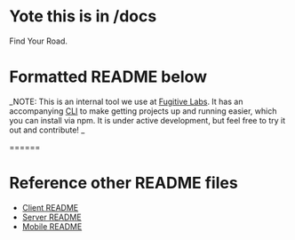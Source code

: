 Yote this is in /docs 
======

Find Your Road.

# Formatted README below

_NOTE:  This is an internal tool we use at [Fugitive Labs](www.fugitivelabs.com). It has an accompanying [CLI](https://www.npmjs.com/package/yote) to make getting projects up and running easier, which you can install via npm. It is under active development, but feel free to try it out and contribute!  _

======

# Reference other README files

- [Client README](https://github.com/fugitivelabs/yote/client/README.md)
- [Server README](https://github.com/fugitivelabs/yote/server/README.md)
- [Mobile README](https://github.com/fugitivelabs/yote/mobile/README.md)

